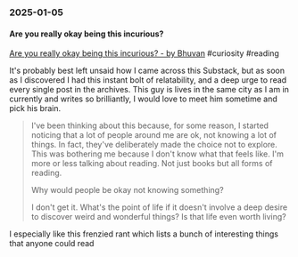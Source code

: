 ### 2025-01-05
#### Are you really okay being this incurious?
[Are you really okay being this incurious? - by Bhuvan](https://bhuvan.substack.com/p/are-you-really-okay-being-this-incurious) #curiosity #reading 

It's probably best left unsaid how I came across this Substack, but as soon as I discovered I had this instant bolt of relatability, and a deep urge to read every single post in the archives. This guy is lives in the same city as I am in currently and writes so brilliantly, I would love to meet him sometime and pick his brain.

> I've been thinking about this because, for some reason, I started noticing that a lot of people around me are ok, not knowing a lot of things. In fact, they've deliberately made the choice not to explore. This was bothering me because I don't know what that feels like. I'm more or less talking about reading. Not just books but all forms of reading.
> 
> Why would people be okay not knowing something?
> 
> I don't get it. What's the point of life if it doesn't involve a deep desire to discover weird and wonderful things? Is that life even worth living?

I especially like this frenzied rant which lists a bunch of interesting things that anyone could read